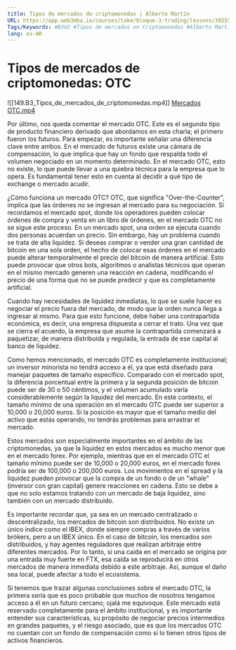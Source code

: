 ```yaml
---
title: Tipos de mercados de criptomonedas | Alberto Martín
URL: https://app.web3mba.io/courses/take/bloque-3-trading/lessons/39255417-2-5-tipos-de-mercados-de-criptomonedas-alberto-martin
Tags/Keywords: #B3U2 #Tipos de mercados en Criptomonedas #Alberto Martín #otc #mercado otc
lang: es-AR
---
```

# Tipos de mercados de criptomonedas: OTC
![[149.B3_Tipos_de_mercados_de_criptomonedas.mp4]]
[Mercados OTC.mp4](https://app.web3mba.io?wvideo=etoybnlq4l)

Por último, nos queda comentar el mercado OTC. Este es el segundo tipo de producto financiero derivado que abordamos en esta charla; el primero fueron los futuros. Para empezar, es importante señalar una diferencia clave entre ambos. En el mercado de futuros existe una cámara de compensación, lo que implica que hay un fondo que respalda todo el volumen negociado en un momento determinado. En el mercado OTC, esto no existe, lo que puede llevar a una quiebra técnica para la empresa que lo opera. Es fundamental tener esto en cuenta al decidir a qué tipo de exchange o mercado acudir.

¿Cómo funciona un mercado OTC? OTC, que significa "Over-the-Counter", implica que las órdenes no se ingresan al mercado para su negociación. Si recordamos el mercado spot, donde los operadores pueden colocar órdenes de compra y venta en un libro de órdenes, en el mercado OTC no se sigue este proceso. En un mercado spot, una orden se ejecuta cuando dos personas acuerdan un precio. Sin embargo, hay un problema cuando se trata de alta liquidez. Si deseas comprar o vender una gran cantidad de bitcoin en una sola orden, el hecho de colocar esas órdenes en el mercado puede alterar temporalmente el precio del bitcoin de manera artificial. Esto puede provocar que otros bots, algoritmos o analistas técnicos que operan en el mismo mercado generen una reacción en cadena, modificando el precio de una forma que no se puede predecir y que es completamente artificial.

Cuando hay necesidades de liquidez inmediatas, lo que se suele hacer es negociar el precio fuera del mercado, de modo que la orden nunca llega a ingresar al mismo. Para que esto funcione, debe haber una contrapartida económica, es decir, una empresa dispuesta a cerrar el trato. Una vez que se cierra el acuerdo, la empresa que asume la contrapartida comenzará a paquetizar, de manera distribuida y regulada, la entrada de ese capital al banco de liquidez.

Como hemos mencionado, el mercado OTC es completamente institucional; un inversor minorista no tendrá acceso a él, ya que está diseñado para manejar paquetes de tamaño específico. Comparado con el mercado spot, la diferencia porcentual entre la primera y la segunda posición de bitcoin puede ser de 30 o 50 céntimos, y el volumen acumulado varía considerablemente según la liquidez del mercado. En este contexto, el tamaño mínimo de una operación en el mercado OTC puede ser superior a 10,000 o 20,000 euros. Si la posición es mayor que el tamaño medio del activo que estás operando, no tendrás problemas para arrastrar el mercado.

Estos mercados son especialmente importantes en el ámbito de las criptomonedas, ya que la liquidez en estos mercados es mucho menor que en el mercado forex. Por ejemplo, mientras que en el mercado OTC el tamaño mínimo puede ser de 10,000 o 20,000 euros, en el mercado forex podría ser de 100,000 o 200,000 euros. Los movimientos en el spread y la liquidez pueden provocar que la compra de un fondo o de un "whale" (inversor con gran capital) genere reacciones en cadena. Esto se debe a que no solo estamos tratando con un mercado de baja liquidez, sino también con un mercado distribuido.

Es importante recordar que, ya sea en un mercado centralizado o descentralizado, los mercados de bitcoin son distribuidos. No existe un único índice como el IBEX, donde siempre compras a través de varios brókers, pero a un IBEX único. En el caso de bitcoin, los mercados son distribuidos, y hay agentes reguladores que realizan arbitraje entre diferentes mercados. Por lo tanto, si una caída en el mercado se origina por una entrada muy fuerte en FTX, esa caída se reproducirá en otros mercados de manera inmediata debido a este arbitraje. Así, aunque el daño sea local, puede afectar a todo el ecosistema.

Si tenemos que trazar algunas conclusiones sobre el mercado OTC, la primera sería que es poco probable que muchos de nosotros tengamos acceso a él en un futuro cercano; ojalá me equivoque. Este mercado está reservado completamente para el ámbito institucional, y es importante entender sus características, su propósito de negociar precios intermedios en grandes paquetes, y el riesgo asociado, que es que los mercados OTC no cuentan con un fondo de compensación como sí lo tienen otros tipos de activos financieros.